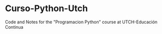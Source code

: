 # Curso-Python-Utch
 Code and Notes for the "Programacion Python" course at UTCH-Educación Continua
